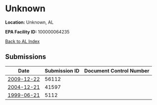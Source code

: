 # Unknown

**Location:** Unknown, AL

**EPA Facility ID:** 100000064235

[Back to AL Index](../../index.md)

## Submissions

| Date | Submission ID | Document Control Number |
|------|--------------|-------------------------|
| [2009-12-22](submissions/56112.md) | 56112 |  |
| [2004-12-21](submissions/41597.md) | 41597 |  |
| [1999-06-21](submissions/5112.md) | 5112 |  |

